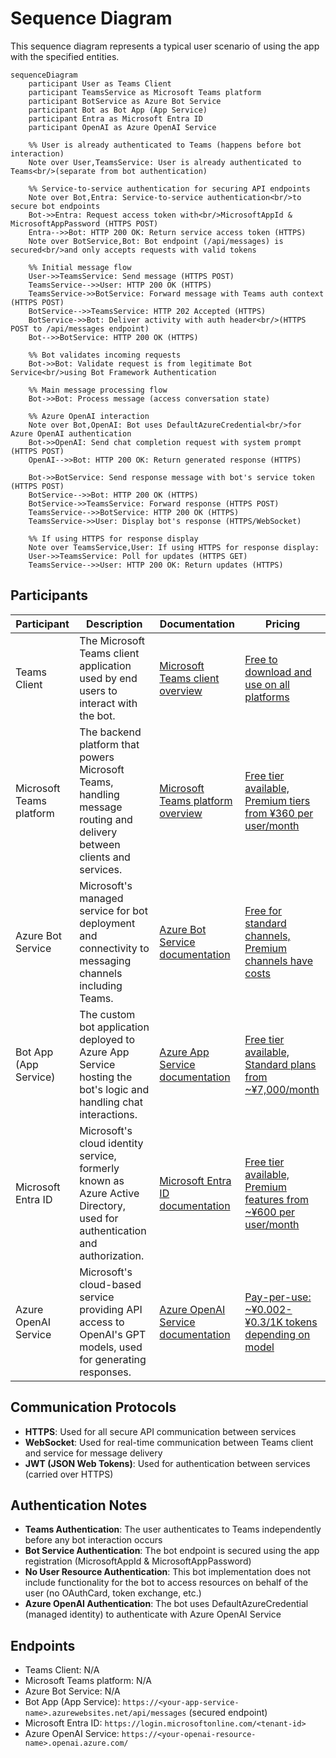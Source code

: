 # Sequence Diagram

This sequence diagram represents a typical user scenario of using the app with the specified entities.

```mermaid
sequenceDiagram
    participant User as Teams Client
    participant TeamsService as Microsoft Teams platform
    participant BotService as Azure Bot Service
    participant Bot as Bot App (App Service)
    participant Entra as Microsoft Entra ID
    participant OpenAI as Azure OpenAI Service

    %% User is already authenticated to Teams (happens before bot interaction)
    Note over User,TeamsService: User is already authenticated to Teams<br/>(separate from bot authentication)

    %% Service-to-service authentication for securing API endpoints
    Note over Bot,Entra: Service-to-service authentication<br/>to secure bot endpoints
    Bot->>Entra: Request access token with<br/>MicrosoftAppId & MicrosoftAppPassword (HTTPS POST)
    Entra-->>Bot: HTTP 200 OK: Return service access token (HTTPS)
    Note over BotService,Bot: Bot endpoint (/api/messages) is secured<br/>and only accepts requests with valid tokens

    %% Initial message flow
    User->>TeamsService: Send message (HTTPS POST)
    TeamsService-->>User: HTTP 200 OK (HTTPS)
    TeamsService->>BotService: Forward message with Teams auth context (HTTPS POST)
    BotService-->>TeamsService: HTTP 202 Accepted (HTTPS)
    BotService->>Bot: Deliver activity with auth header<br/>(HTTPS POST to /api/messages endpoint)
    Bot-->>BotService: HTTP 200 OK (HTTPS)

    %% Bot validates incoming requests
    Bot->>Bot: Validate request is from legitimate Bot Service<br/>using Bot Framework Authentication

    %% Main message processing flow
    Bot->>Bot: Process message (access conversation state)

    %% Azure OpenAI interaction
    Note over Bot,OpenAI: Bot uses DefaultAzureCredential<br/>for Azure OpenAI authentication
    Bot->>OpenAI: Send chat completion request with system prompt (HTTPS POST)
    OpenAI-->>Bot: HTTP 200 OK: Return generated response (HTTPS)

    Bot->>BotService: Send response message with bot's service token (HTTPS POST)
    BotService-->>Bot: HTTP 200 OK (HTTPS)
    BotService->>TeamsService: Forward response (HTTPS POST)
    TeamsService-->>BotService: HTTP 200 OK (HTTPS)
    TeamsService->>User: Display bot's response (HTTPS/WebSocket)

    %% If using HTTPS for response display
    Note over TeamsService,User: If using HTTPS for response display:
    User->>TeamsService: Poll for updates (HTTPS GET)
    TeamsService-->>User: HTTP 200 OK: Return updates (HTTPS)
```

## Participants

| Participant              | Description                                                                                                              | Documentation                                                                                               | Pricing                                                                                                                                        |
| ------------------------ | ------------------------------------------------------------------------------------------------------------------------ | ----------------------------------------------------------------------------------------------------------- | ---------------------------------------------------------------------------------------------------------------------------------------------- |
| Teams Client             | The Microsoft Teams client application used by end users to interact with the bot.                                       | [Microsoft Teams client overview](https://learn.microsoft.com/en-us/microsoftteams/get-clients)             | [Free to download and use on all platforms](https://www.microsoft.com/en-us/microsoft-teams/download-app)                                      |
| Microsoft Teams platform | The backend platform that powers Microsoft Teams, handling message routing and delivery between clients and services.    | [Microsoft Teams platform overview](https://learn.microsoft.com/en-us/microsoftteams/platform/overview)     | [Free tier available, Premium tiers from ¥360 per user/month](https://www.microsoft.com/ja-jp/microsoft-teams/compare-microsoft-teams-options) |
| Azure Bot Service        | Microsoft's managed service for bot deployment and connectivity to messaging channels including Teams.                   | [Azure Bot Service documentation](https://learn.microsoft.com/en-us/azure/bot-service/bot-service-overview) | [Free for standard channels, Premium channels have costs](https://azure.microsoft.com/en-us/pricing/details/bot-services/)                     |
| Bot App (App Service)    | The custom bot application deployed to Azure App Service hosting the bot's logic and handling chat interactions.         | [Azure App Service documentation](https://learn.microsoft.com/en-us/azure/app-service/overview)             | [Free tier available, Standard plans from ~¥7,000/month](https://azure.microsoft.com/en-us/pricing/details/app-service/windows/)               |
| Microsoft Entra ID       | Microsoft's cloud identity service, formerly known as Azure Active Directory, used for authentication and authorization. | [Microsoft Entra ID documentation](https://learn.microsoft.com/en-us/entra/identity/fundamentals/whatis-id) | [Free tier available, Premium features from ~¥600 per user/month](https://www.microsoft.com/en-us/security/business/microsoft-entra-pricing)   |
| Azure OpenAI Service     | Microsoft's cloud-based service providing API access to OpenAI's GPT models, used for generating responses.              | [Azure OpenAI Service documentation](https://learn.microsoft.com/en-us/azure/ai-services/openai/overview)   | [Pay-per-use: ~¥0.002-¥0.3/1K tokens depending on model](https://azure.microsoft.com/en-us/pricing/details/cognitive-services/openai-service/) |

## Communication Protocols

- **HTTPS**: Used for all secure API communication between services
- **WebSocket**: Used for real-time communication between Teams client and service for message delivery
- **JWT (JSON Web Tokens)**: Used for authentication between services (carried over HTTPS)

## Authentication Notes

- **Teams Authentication**: The user authenticates to Teams independently before any bot interaction occurs
- **Bot Service Authentication**: The bot endpoint is secured using the app registration (MicrosoftAppId & MicrosoftAppPassword)
- **No User Resource Authentication**: This bot implementation does not include functionality for the bot to access resources on behalf of the user (no OAuthCard, token exchange, etc.)
- **Azure OpenAI Authentication**: The bot uses DefaultAzureCredential (managed identity) to authenticate with Azure OpenAI Service

## Endpoints

- Teams Client: N/A
- Microsoft Teams platform: N/A
- Azure Bot Service: N/A
- Bot App (App Service): `https://<your-app-service-name>.azurewebsites.net/api/messages` (secured endpoint)
- Microsoft Entra ID: `https://login.microsoftonline.com/<tenant-id>`
- Azure OpenAI Service: `https://<your-openai-resource-name>.openai.azure.com/`
